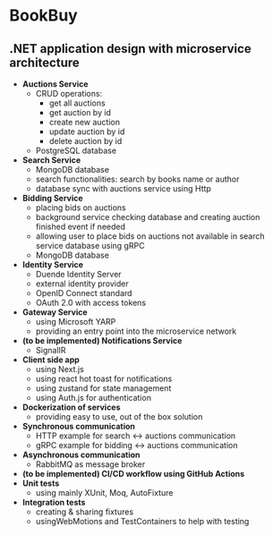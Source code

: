 # **BookBuy**

## **.NET application design with microservice architecture**

- **Auctions Service**
  - CRUD operations:
    - get all auctions
    - get auction by id
    - create new auction
    - update auction by id
    - delete auction by id
  - PostgreSQL database
- **Search Service**
  - MongoDB database
  - search functionalities: search by books name or author
  - database sync with auctions service using Http
- **Bidding Service**
  - placing bids on auctions
  - background service checking database and creating auction finished event if needed
  - allowing user to place bids on auctions not available in search service database using gRPC
  - MongoDB database
- **Identity Service**
  - Duende Identity Server
  - external identity provider
  - OpenID Connect standard
  - OAuth 2.0 with access tokens
- **Gateway Service**
  - using Microsoft YARP
  - providing an entry point into the microservice network
- **(to be implemented) Notifications Service**
  - SignalIR
- **Client side app**
  - using Next.js
  - using react hot toast for notifications
  - using zustand for state management
  - using Auth.js for authentication
- **Dockerization of services**
  - providing easy to use, out of the box solution
- **Synchronous communication**
  - HTTP example for search <-> auctions communication
  - gRPC example for bidding <-> auctions communication
- **Asynchronous communication**
  - RabbitMQ as message broker
- **(to be implemented) CI/CD workflow using GitHub Actions**
- **Unit tests**
  - using mainly XUnit, Moq, AutoFixture
- **Integration tests**
  - creating & sharing fixtures
  - usingWebMotions and TestContainers to help with testing
